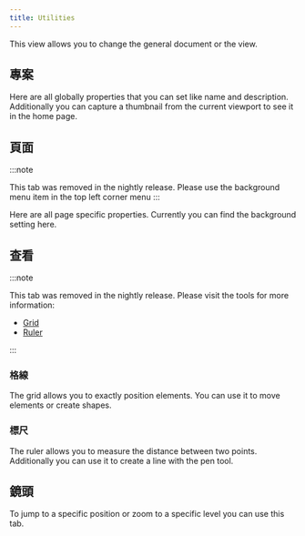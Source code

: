 ```yaml
---
title: Utilities
---
```


This view allows you to change the general document or the view.

## 專案

Here are all globally properties that you can set like name and description.
Additionally you can capture a thumbnail from the current viewport to see it in the home page.

## 頁面

:::note

This tab was removed in the nightly release.
Please use the background menu item in the top left corner menu
:::

Here are all page specific properties. Currently you can find the background setting here.

## 查看

:::note

This tab was removed in the nightly release.
Please visit the tools for more information:

- [Grid](/docs/v2/tools/grid)
- [Ruler](/docs/v2/tools/ruler)

:::

### 格線

The grid allows you to exactly position elements. You can use it to move elements or create shapes.

### 標尺

The ruler allows you to measure the distance between two points. Additionally you can use it to create a line with the pen tool.

## 鏡頭

To jump to a specific position or zoom to a specific level you can use this tab.

